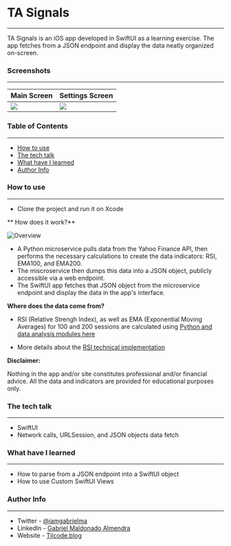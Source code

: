 # TA Signals
---------------

TA Signals is an iOS app developed in SwiftUI as a learning exercise. The app fetches from a JSON endpoint and display the data neatly organized on-screen.

### Screenshots
----------------

| Main Screen | Settings Screen |
|---------------------|---------------------|
|![](https://tilcode.blog/wp-content/uploads/2021/08/Screenshot-2021-08-23-at-17.08.19.png)|![](https://tilcode.blog/wp-content/uploads/2021/08/Screenshot-2021-08-23-at-17.08.45.png)|

### Table of Contents
---------------------
* [How to use](#how-to-use)
* [The tech talk](#the-tech-talk)
* [What have I learned](#what-have-i-learned)
* [Author Info](#author-info)

### How to use
--------------------

* Clone the project and run it on Xcode


** How does it work?**

![Overview](https://tilcode.blog/wp-content/uploads/2021/07/overview.jpg)

* A Python microservice pulls data from the Yahoo Finance API, then performs the necessary calculations to create the data indicators: RSI, EMA100, and EMA200.
* The miscroservice then dumps this data into a JSON object, publicly accessible via a web endpoint.
* The SwiftUI app fetches that JSON object from the microservice endpoint and display the data in the app's interface.

**Where does the data come from?**

* RSI (Relative Strengh Index), as well as EMA (Exponential Moving Averages) for 100 and 200 sessions are calculated using [Python and data analysis modules here](https://github.com/iamgabrielma/Python-for-stock-market-analysis/blob/main/ios_calc_rsi.py)

* More details about the [RSI technical implementation](https://tilcode.blog/2021/06/18/rsi-analysis-in-python-technical-implementation/)

**Disclaimer:** 

Nothing in the app and/or site constitutes professional and/or financial advice. All the data and indicators are provided for educational purposes only.


### The tech talk
--------------------
* SwiftUI
* Network calls, URLSession, and JSON objects data fetch 


### What have I learned
--------------------
* How to parse from a JSON endpoint into a SwiftUI object
* How to use Custom SwiftUI Views

### Author Info
-------------------------
* Twitter - [@iamgabrielma](https://twitter.com/iamgabrielma)
* LinkedIn - [Gabriel Maldonado Almendra](https://www.linkedin.com/in/gabrielmaldonad/)
* Website - [Tilcode.blog](https://tilcode.blog/)
